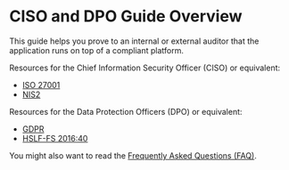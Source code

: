 # CISO and DPO Guide Overview

This guide helps you prove to an internal or external auditor that the application runs on top of a compliant platform.

Resources for the Chief Information Security Officer (CISO) or equivalent:

- [ISO 27001](./controls/iso-27001.md)
- [NIS2](./nis2.md)

Resources for the Data Protection Officers (DPO) or equivalent:

- [GDPR](./controls/gdpr.md)
- [HSLF-FS 2016:40](./controls/hslf-fs-201640.md)

You might also want to read the [Frequently Asked Questions (FAQ)](faq.md).
